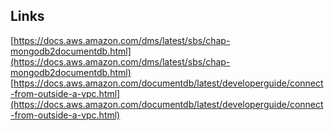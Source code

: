 ## Links

[https://docs.aws.amazon.com/dms/latest/sbs/chap-mongodb2documentdb.html](https://docs.aws.amazon.com/dms/latest/sbs/chap-mongodb2documentdb.html)
[https://docs.aws.amazon.com/documentdb/latest/developerguide/connect-from-outside-a-vpc.html](https://docs.aws.amazon.com/documentdb/latest/developerguide/connect-from-outside-a-vpc.html)
